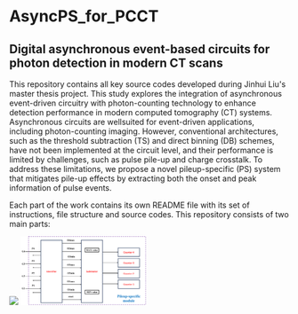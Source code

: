 # AsyncPS_for_PCCT
## Digital asynchronous event-based circuits for photon detection in modern CT scans

This repository contains all key source codes developed during Jinhui Liu's master thesis project. This study explores the integration of asynchronous event-driven circuitry with photon-counting technology to enhance detection performance in modern computed tomography (CT) systems. Asynchronous circuits are wellsuited for event-driven applications, including photon-counting imaging. However, conventional architectures, such as the threshold subtraction (TS) and direct binning (DB) schemes, have not been implemented at the circuit level, and their performance is limited by challenges, such as pulse pile-up and charge crosstalk. To address these limitations, we propose a novel pileup-specific (PS) system that mitigates pile-up effects by extracting both the onset and peak information of pulse events.

Each part of the work contains its own README file with its set of instructions, file structure and source codes. This repository consists of two main parts:

<img src="System_Schematic_pile_up" width="45%"/>
<img src="Pile-up-identifier.png" width="45%"/>
